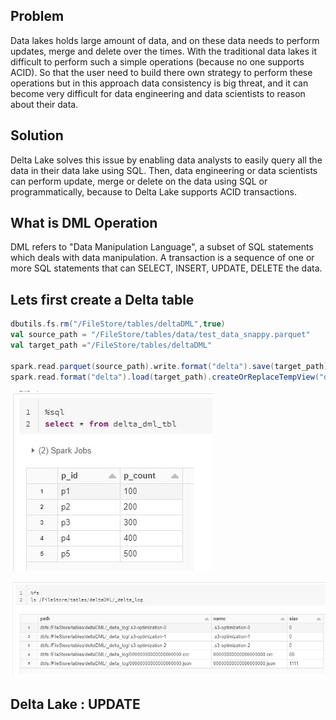 ## Problem
Data lakes holds large amount of data, and on these data needs to perform updates, merge and delete over the times. With the traditional data lakes it difficult to perform such a simple operations (because no one supports ACID). So that the user need to build there own strategy to perform these operations but in this approach data consistency is big threat, and it can become very difficult for data engineering and data scientists to reason about their data.

## Solution
Delta Lake solves this issue by enabling data analysts to easily query all the data in their data lake using SQL. Then, data engineering or data scientists can perform update, merge or delete on the data using SQL or programmatically, because to Delta Lake supports ACID transactions.


## What is DML Operation
DML refers to "Data Manipulation Language", a subset of SQL statements which deals with data manipulation. A transaction is a sequence of one or more SQL statements that can SELECT, INSERT, UPDATE, DELETE the data.

## Lets first create a Delta table
```scala
dbutils.fs.rm("/FileStore/tables/deltaDML",true)
val source_path = "/FileStore/tables/data/test_data_snappy.parquet"
val target_path ="/FileStore/tables/deltaDML"

spark.read.parquet(source_path).write.format("delta").save(target_path)
spark.read.format("delta").load(target_path).createOrReplaceTempView("delta_dml_tbl")
```

![Delta lake](https://github.com/gurditsingh/blog/blob/gh-pages/_screenshots/dl_ep6_dml1.JPG?raw=true)

![Delta lake](https://github.com/gurditsingh/blog/blob/gh-pages/_screenshots/dl_ep6_dml2.JPG?raw=true)



## Delta Lake : UPDATE
<!--stackedit_data:
eyJoaXN0b3J5IjpbLTEzNzU4NTk2MTAsNzAwMjMwOTY4LDI4MD
A3MzMzMSw1NTQyNDkwNTIsLTExMTQ4NDY4ODUsNTczNzM4NDg5
LC00MDQ5MDMyNDEsMTY0MzMxNjUxLC0xMzg3MTk3OTkzLDE1OD
cyOTk5MDIsLTc1OTIzMTc3OCw5NjExNTg2NzQsLTE3MzUyNzI3
MjMsLTE0MTIyMTYxMCwxMTE4NzM0OTEsMTk2NjUxNjc2OSw4NT
EzNTcxMDIsLTE1NTc4MzE2NjksLTEyMTU2OTQyMTMsLTE0MzEx
MDMyODJdfQ==
-->